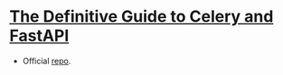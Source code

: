 # [The Definitive Guide to Celery and FastAPI](https://testdriven.io/courses/fastapi-celery/)

- Official [repo](https://github.com/testdrivenio/fastapi-celery-project).
